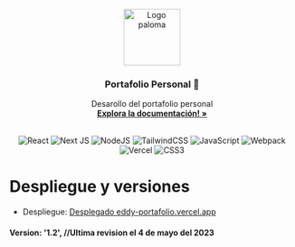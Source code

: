 <!-- PROJECT LOGO -->
<br />
<div align="center">
  <a href="https://github.com/othneildrew/Best-README-Template">
    <img src="https://eddy-portafolio.vercel.app/_next/image?url=%2Fimages%2FGifPalomaPNG.gif&w=128&q=75" alt="Logo paloma" width="100" height="100">
  </a>

  <h3 align="center">Portafolio Personal 🐢</h3>

  <p align="center">
    Desarollo del portafolio personal
    <br />
    <a href="https://github.com/eddysantiagoo/Portafolio-Eddy"><strong>Explora la documentación! »</strong></a>
    <br />
    <br />
  </p>
</div>

<div align="center">

![React](https://img.shields.io/badge/react-%2320232a.svg?style=for-the-badge&logo=react&logoColor=%2361DAFB)
![Next JS](https://img.shields.io/badge/Next-black?style=for-the-badge&logo=next.js&logoColor=white)
![NodeJS](https://img.shields.io/badge/node.js-6DA55F?style=for-the-badge&logo=node.js&logoColor=white)
![TailwindCSS](https://img.shields.io/badge/tailwindcss-%2338B2AC.svg?style=for-the-badge&logo=tailwind-css&logoColor=white)
![JavaScript](https://img.shields.io/badge/javascript-%23323330.svg?style=for-the-badge&logo=javascript&logoColor=%23F7DF1E)
![Webpack](https://img.shields.io/badge/webpack-%238DD6F9.svg?style=for-the-badge&logo=webpack&logoColor=black)
![Vercel](https://img.shields.io/badge/vercel-%23000000.svg?style=for-the-badge&logo=vercel&logoColor=white)
![CSS3](https://img.shields.io/badge/css3-%231572B6.svg?style=for-the-badge&logo=css3&logoColor=white)

</div>

# Despliegue y versiones<br/>

* Despliegue: [Desplegado eddy-portafolio.vercel.app](https://eddyy.dev)
#### Version: '1.2', //Ultima revision el 4 de mayo del 2023
